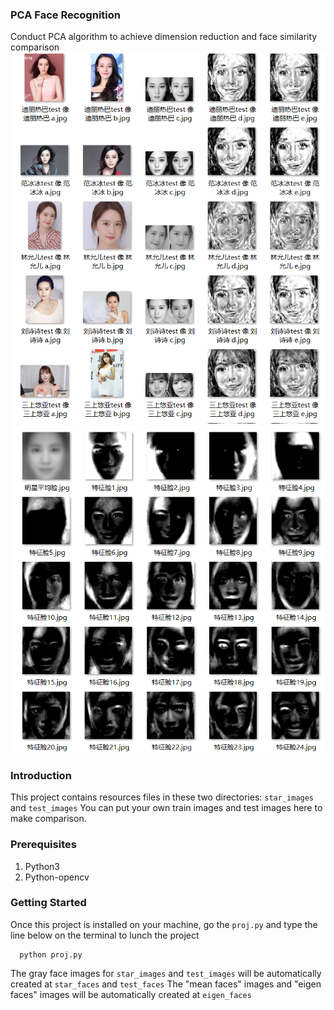 ### PCA Face Recognition ###
Conduct PCA algorithm to achieve dimension reduction and face similarity comparison
![Image](screen_shots/example.jpg)
![Image](screen_shots/eigen_faces.jpg)
### Introduction ###
This project contains resources files in these two directories: 
```star_images```  and  ```test_images```
You can put your own train images and test images here to make comparison. 
### Prerequisites ###
1. Python3
2. Python-opencv
### Getting Started  ###
Once this project is installed on your machine, go the ```proj.py``` and type the line below on the terminal to lunch the project

      python proj.py                        
The gray face images for ```star_images``` and ```test_images``` will be automatically created at ```star_faces``` and ```test_faces```
The "mean faces" images and "eigen faces" images will be automatically created at ```eigen_faces```
